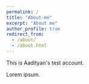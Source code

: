 ```yaml
---
permalink: /
title: "About-me"
excerpt: "About me"
author_profile: true
redirect_from: 
  - /about/
  - /about.html
---
```


This is Aadityan's test account.

Lorem ipsum.